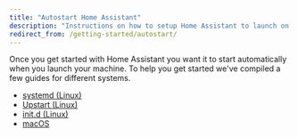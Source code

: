 ```yaml
---
title: "Autostart Home Assistant"
description: "Instructions on how to setup Home Assistant to launch on start."
redirect_from: /getting-started/autostart/
---
```


Once you get started with Home Assistant you want it to start automatically when you launch your machine. To help you get started we've compiled a few guides for different systems.

 - [systemd (Linux)](/docs/autostart/systemd/)
 - [Upstart (Linux)](/docs/autostart/upstart/)
 - [init.d (Linux)](/docs/autostart/init.d/)
 - [macOS](/docs/autostart/macos/)
